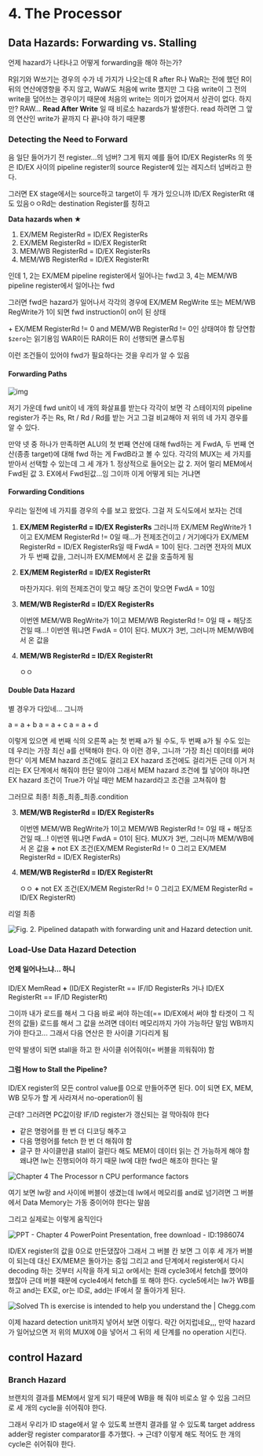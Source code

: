 # 4. The Processor

## Data Hazards: Forwarding vs. Stalling

언제 hazard가 나타나고 어떻게 forwarding을 해야 하는가?



R읽기와 W쓰기는 경우의 수가 네 가지가 나오는데 R after R나 WaR는 전에 했던 R이 뒤의 연산에영향을 주지 않고, WaW도 처음에 write 했지만 그 다음 write이 그 전의 write을 덮어쓰는 경우이기 때문에 처음의 write는 의미가 없어져서 상관이 없다. 하지만? RAW... **Read After Write** 일 때 비로소 hazards가 발생한다. read 하려면 그 앞의 연산인 write가 끝까지 다 끝나야 하기 때문뿡



### Detecting the Need to Forward

음 일단 들어가기 전 register...의 넘버? 그게 뭐지 예를 들어 ID/EX RegisterRs 의 뜻은 ID/EX 사이의 pipeline register의 source Register에 있는 레지스터 넘버라고 한다.

그러면 EX stage에서는 source하고 target이 두 개가 있으니까 ID/EX RegisterRt 얘도 있음ㅇㅇRd는 destination Register를 칭하고



**Data hazards when ★**

1. EX/MEM RegisterRd = ID/EX RegisterRs
2. EX/MEM RegisterRd = ID/EX RegisterRt
3. MEM/WB RegisterRd = ID/EX RegisterRs
4. MEM/WB RegisterRd = ID/EX RegisterRt

인데 1, 2는 EX/MEM pipeline register에서 일어나는 fwd고 3, 4는 MEM/WB pipeline register에서 일어나는 fwd

그러면 fwd은 hazard가 일어나서 각각의 경우에 EX/MEM RegWrite 또는 MEM/WB RegWrite가 1이 되면 fwd instruction이 on이 된 상태

\+ EX/MEM RegisterRd != 0 and MEM/WB RegisterRd != 0인 상태여야 함 당연함 `$zero`는 읽기용임 WAR이든 RAR이든 R이 선행되면 쿨스루됨

이런 조건들이 있어야 fwd가 필요하다는 것을 우리가 알 수 있음



#### Forwarding Paths

![img](https://blog.kakaocdn.net/dn/cI2ix3/btq53kGNvaP/X2K353J2vN04DdB5J60Gw1/img.png)

저기 가운데 fwd unit이 네 개의 화살표를 받는다 각각이 보면 각 스테이지의 pipeline register가 주는 Rs, Rt / Rd / Rd를 받는 거고 그걸 비교해야 저 위의 네 가지 경우를 알 수 있다. 

만약 넷 중 하나가 만족하면 ALU의 첫 번째 연산에 대해 fwd하는 게 FwdA, 두 번째 연산(종종 target)에 대해 fwd 하는 게 FwdB라고 볼 수 있다. 각각의 MUX는 세 가지를 받아서 선택할 수 있는데 그 세 개가 1. 정상적으로 들어오는 값 2. 저어 멀리 MEM에서 Fwd된 값 3. EX에서 Fwd된값...임 그이까 이게 어떻게 되는 거냐면



#### Forwarding Conditions

우리는 일전에 네 가지를 경우의 수를 보고 왔었다. 그걸 저 도식도에서 보자는 건데

1. **EX/MEM RegisterRd = ID/EX RegisterRs**
   그러니까 EX/MEM RegWrite가 1이고 EX/MEM RegisterRd != 0일 때...가 전제조건이고 / 거기에다가 EX/MEM RegisterRd = ID/EX RegisterRs일 때 FwdA = 10이 된다.
   그러면 전자의 MUX가 두 번째 값을, 그러니까 EX/MEM에서 온 값을 호출하게 됨

2. **EX/MEM RegisterRd = ID/EX RegisterRt**

   마찬가지다. 위의 전제조건이 맞고 해당 조건이 맞으면 FwdA = 10임
   
3. **MEM/WB RegisterRd = ID/EX RegisterRs**

   이번엔 MEM/WB RegWrite가 1이고 MEM/WB RegisterRd != 0일 때 + 해당조건일 때...! 이번엔 뭐냐면 FwdA = 01이 된다. MUX가 3번, 그러니까 MEM/WB에서 온 값을

4. **MEM/WB RegisterRd = ID/EX RegisterRt**

   ㅇㅇ



#### Double Data Hazard

별 경우가 다있네... 그니까

a = a + b
a = a + c
a = a + d

이렇게 있으면 세 번째 식의 오른쪽 a는 첫 번째 a가 될 수도, 두 번째 a가 될 수도 있는데 우리는 가장 최신 a를 선택해야 한다.
아 이런 경우, 그니까 '가장 최신 데이터를 써야 한다' 이게 MEM hazard 조건에도 걸리고 EX hazard 조건에도 걸리거든 근데 이거 처리는 EX 단계에서 해줘야 한단 말이야 그래서 MEM hazard 조건에 뭘 넣어야 하냐면 EX hazard 조건이 True가 아닐 때만 MEM hazard라고 조건을 고쳐줘야 함 

그러므로 최종! 최종\_최종\_최종.condition

3. **MEM/WB RegisterRd = ID/EX RegisterRs**

   이번엔 MEM/WB RegWrite가 1이고 MEM/WB RegisterRd != 0일 때 + 해당조건일 때...! 이번엔 뭐냐면 FwdA = 01이 된다. MUX가 3번, 그러니까 MEM/WB에서 온 값을
   **+** not EX 조건(EX/MEM RegisterRd != 0 그리고 EX/MEM RegisterRd = ID/EX RegisterRs)

4. **MEM/WB RegisterRd = ID/EX RegisterRt**

   ㅇㅇ **+** not EX 조건(EX/MEM RegisterRd != 0 그리고 EX/MEM RegisterRd = ID/EX RegisterRt)



리얼 최종

![Fig. 2. Pipelined datapath with forwarding unit and Hazard detection unit.](https://d3i71xaburhd42.cloudfront.net/c35e083d3b884c57340843c7e66b39055720b037/3-Figure2-1.png)





### Load-Use Data Hazard Detection

#### 언제 일어나느냐... 하니
ID/EX MemRead 
**+** (ID/EX RegisterRt == IF/ID RegisterRs 거나 ID/EX RegisterRt == IF/ID RegisterRt)

그이까 내가 로드를 해서 그 다음 바로 써야 하는데(== ID/EX에서 써야 할 타겟이 그 직전의 값들) 로드를 해서 그 값을 쓰려면 데이터 메모리까지 가야 가능하단 말임 WB까지 가야 한다고... 그래서 다음 연산은 한 사이클 기다리게 됨

만약 발생이 되면 stall을 하고 한 사이클 쉬어줘야(= 버블을 끼워줘야) 함



#### 그럼 How to Stall the Pipeline?

ID/EX register의 모든 control value를 0으로 만들어주면 된다. 0이 되면 EX, MEM, WB 모두가 할 게 사라져서 no-operation이 됨

근데? 그러려면 PC값이랑 IF/ID register가 갱신되는 걸 막아줘야 한다

* 같은 명령어를 한 번 더 디코딩 해주고
* 다음 명령어를 fetch 한 번 더 해줘야 함
* 글구 한 사이클만큼 stall이 걸린다 해도 MEM이 데이터 읽는 건 가능하게 해야 함 왜냐면 lw는 진행되어야 하기 때문 lw에 대한 fwd은 해조야 한다는 말

![Chapter 4 The Processor n CPU performance factors](https://slidetodoc.com/presentation_image/3d23e45a120983e3f268af1d13d84424/image-82.jpg)

여기 보면 lw랑 and 사이에 버블이 생겼는데 lw에서 메모리를 and로 넘기려면 그 버블에서 Data Memory는 가동 중이어야 한다는 말씀



그리고 실제로는 이렇게 움직인다

![PPT - Chapter 4 PowerPoint Presentation, free download - ID:1986074](https://image1.slideserve.com/1986074/stall-bubble-in-the-pipeline1-l.jpg)

ID/EX register의 값을 0으로 만든댔잖아 그래서 그 버블 칸 보면 그 이후 세 개가 버블이 되는데 대신 EX/MEM은 돌아가는 중임
그리고 and 단계에서 register에서 다시 decoding 하는 것부터 시작을 하게 되고 or에서는 원래 cycle3에서 fetch를 했어야 했잖아 근데 버블 때문에 cycle4에서 fetch를 또 해야 한다.
cycle5에서는 lw가 WB를 하고 and는 EX로, or는 ID로, add는 IF에서 잘 돌아가게 된다.



![Solved Th is exercise is intended to help you understand the | Chegg.com](https://d2vlcm61l7u1fs.cloudfront.net/media%2Fd78%2Fd782f7aa-1932-48b2-b65a-8575636f8749%2FphpAWJIrf.png)

이제 hazard detection unit까지 넣어서 보면 이렇다. 략간 어지럽네요,,, 만약 hazard가 일어났으면 저 위의 MUX에 0을 넣어서 그 뒤의 세 단계를 no operation 시킨다. 



## control Hazard

### Branch Hazard

브랜치의 결과를 MEM에서 알게 되기 때문에 WB을 해 줘야 비로소 알 수 있음 그러므로 세 개의 cycle을 쉬어줘야 한다. 

그래서 우리가 ID stage에서 알 수 있도록 브랜치 결과를 알 수 있도록 target address adder랑 register comparator를 추가했다.
&rarr; 근데? 이렇게 해도 적어도 한 개의 cycle은 쉬어줘야 한다.





















